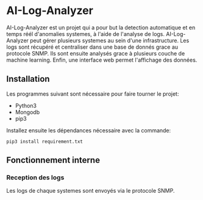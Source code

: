 # AI-Log-Analyzer

AI-Log-Analyzer est un projet qui a pour but la detection automatique et en temps réél d'anomalies systemes, à l'aide de l'analyse de logs. AI-Log-Analyzer peut gérer plusieurs systemes au sein d'une infrastructure. Les logs sont récupéré et centraliser dans une base de donnés grace au protocole SNMP. Ils sont ensuite analysés grace à plusieurs couche de machine learning. Enfin, une interface web permet l'affichage des données.

## Installation
Les programmes suivant sont nécessaire pour faire tourner le projet:
- Python3
- Mongodb
- pip3

Installez ensuite les dépendances nécessaire avec la commande:
```
pip3 install requirement.txt
```

## Fonctionnement interne

### Reception des logs
Les logs de chaque systemes sont envoyés via le protocole SNMP. 
